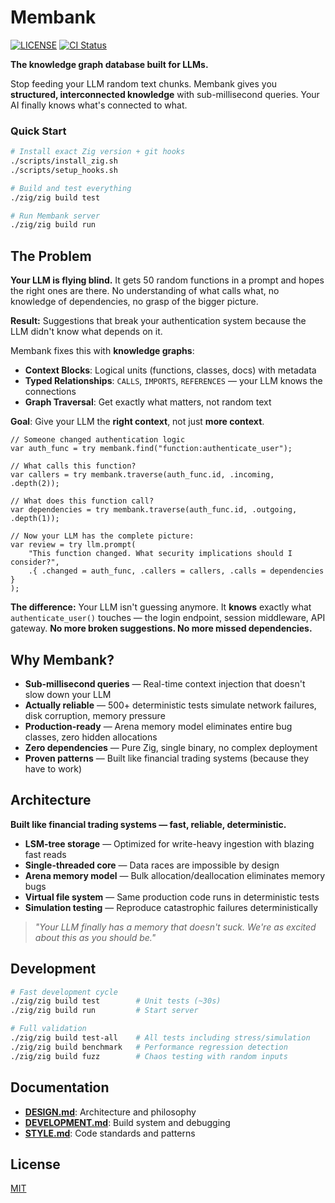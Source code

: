 # Membank

[![LICENSE](https://img.shields.io/badge/license-MIT-blue.svg)](LICENSE)
[![CI Status](https://github.com/mitander/membank/actions/workflows/ci.yml/badge.svg)](https://github.com/mitander/membank/actions)

**The knowledge graph database built for LLMs.**

Stop feeding your LLM random text chunks. Membank gives you **structured, interconnected knowledge** with sub-millisecond queries. Your AI finally knows what's connected to what.

### Quick Start

```bash
# Install exact Zig version + git hooks
./scripts/install_zig.sh
./scripts/setup_hooks.sh

# Build and test everything
./zig/zig build test

# Run Membank server
./zig/zig build run
```

## The Problem

**Your LLM is flying blind.** It gets 50 random functions in a prompt and hopes the right ones are there. No understanding of what calls what, no knowledge of dependencies, no grasp of the bigger picture.

**Result:** Suggestions that break your authentication system because the LLM didn't know what depends on it.

Membank fixes this with **knowledge graphs**:

- **Context Blocks**: Logical units (functions, classes, docs) with metadata
- **Typed Relationships**: `CALLS`, `IMPORTS`, `REFERENCES` — your LLM knows the connections
- **Graph Traversal**: Get exactly what matters, not random text

**Goal**: Give your LLM the **right context**, not just **more context**.

```zig
// Someone changed authentication logic
var auth_func = try membank.find("function:authenticate_user");

// What calls this function?
var callers = try membank.traverse(auth_func.id, .incoming, .depth(2));

// What does this function call?
var dependencies = try membank.traverse(auth_func.id, .outgoing, .depth(1));

// Now your LLM has the complete picture:
var review = try llm.prompt(
    "This function changed. What security implications should I consider?",
    .{ .changed = auth_func, .callers = callers, .calls = dependencies }
);
```

**The difference:** Your LLM isn't guessing anymore. It **knows** exactly what `authenticate_user()` touches — the login endpoint, session middleware, API gateway. **No more broken suggestions. No more missed dependencies.**

## Why Membank?

- **Sub-millisecond queries** — Real-time context injection that doesn't slow down your LLM
- **Actually reliable** — 500+ deterministic tests simulate network failures, disk corruption, memory pressure
- **Production-ready** — Arena memory model eliminates entire bug classes, zero hidden allocations
- **Zero dependencies** — Pure Zig, single binary, no complex deployment
- **Proven patterns** — Built like financial trading systems (because they have to work)

## Architecture

**Built like financial trading systems — fast, reliable, deterministic.**

- **LSM-tree storage** — Optimized for write-heavy ingestion with blazing fast reads
- **Single-threaded core** — Data races are impossible by design
- **Arena memory model** — Bulk allocation/deallocation eliminates memory bugs
- **Virtual file system** — Same production code runs in deterministic tests
- **Simulation testing** — Reproduce catastrophic failures deterministically

> *"Your LLM finally has a memory that doesn't suck. We're as excited about this as you should be."*

## Development

```bash
# Fast development cycle
./zig/zig build test        # Unit tests (~30s)
./zig/zig build run         # Start server

# Full validation
./zig/zig build test-all    # All tests including stress/simulation
./zig/zig build benchmark   # Performance regression detection
./zig/zig build fuzz        # Chaos testing with random inputs
```


## Documentation

- **[DESIGN.md](docs/DESIGN.md)**: Architecture and philosophy
- **[DEVELOPMENT.md](docs/DEVELOPMENT.md)**: Build system and debugging
- **[STYLE.md](docs/STYLE.md)**: Code standards and patterns

## License

[MIT](LICENSE)
